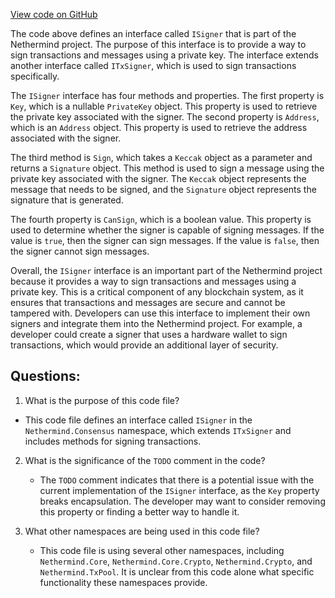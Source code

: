 [View code on GitHub](https://github.com/nethermindeth/nethermind/Nethermind.Consensus/ISigner.cs)

The code above defines an interface called `ISigner` that is part of the Nethermind project. The purpose of this interface is to provide a way to sign transactions and messages using a private key. The interface extends another interface called `ITxSigner`, which is used to sign transactions specifically.

The `ISigner` interface has four methods and properties. The first property is `Key`, which is a nullable `PrivateKey` object. This property is used to retrieve the private key associated with the signer. The second property is `Address`, which is an `Address` object. This property is used to retrieve the address associated with the signer.

The third method is `Sign`, which takes a `Keccak` object as a parameter and returns a `Signature` object. This method is used to sign a message using the private key associated with the signer. The `Keccak` object represents the message that needs to be signed, and the `Signature` object represents the signature that is generated.

The fourth property is `CanSign`, which is a boolean value. This property is used to determine whether the signer is capable of signing messages. If the value is `true`, then the signer can sign messages. If the value is `false`, then the signer cannot sign messages.

Overall, the `ISigner` interface is an important part of the Nethermind project because it provides a way to sign transactions and messages using a private key. This is a critical component of any blockchain system, as it ensures that transactions and messages are secure and cannot be tampered with. Developers can use this interface to implement their own signers and integrate them into the Nethermind project. For example, a developer could create a signer that uses a hardware wallet to sign transactions, which would provide an additional layer of security.
## Questions: 
 1. What is the purpose of this code file?
   - This code file defines an interface called `ISigner` in the `Nethermind.Consensus` namespace, which extends `ITxSigner` and includes methods for signing transactions.

2. What is the significance of the `TODO` comment in the code?
   - The `TODO` comment indicates that there is a potential issue with the current implementation of the `ISigner` interface, as the `Key` property breaks encapsulation. The developer may want to consider removing this property or finding a better way to handle it.

3. What other namespaces are being used in this code file?
   - This code file is using several other namespaces, including `Nethermind.Core`, `Nethermind.Core.Crypto`, `Nethermind.Crypto`, and `Nethermind.TxPool`. It is unclear from this code alone what specific functionality these namespaces provide.